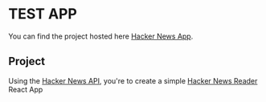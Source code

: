 # TEST APP

You can find the project hosted here [Hacker News App](https://hacker-news-rouge.vercel.app/).

## Project

Using the [Hacker News API](https://hackernews.api-docs.io/v0/overview/introduction), you're to create a simple [Hacker News Reader](https://news.ycombinator.com) React App